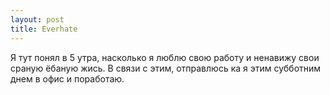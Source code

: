 ```yaml
---
layout: post
title: Everhate
---
```


Я тут понял в 5 утра,&nbsp;насколько я люблю свою работу и ненавижу свои сраную ёбаную жись. В связи с этим,&nbsp;отправлюсь ка я этим субботним днем в офис и поработаю.

<!--kg-card-end: markdown-->